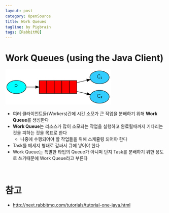 ```yaml
---
layout: post
category: OpenSource
title: Work Queues
tagline: by Pigbrain
tags: [RabbitMQ]
---
```

  
<!--more-->  
  
# Work Queues (using the Java Client)  

<img src="/assets/themes/Snail/img/OpenSource/RabbitMQ/WorkQueues/python-two.png" alt="">  
  
* 여러 클라이언트들(Workers)간에 시간 소모가 큰 작업을 분배하기 위해 **Work Queue**를 생성한다  
* **Work Queue**는 리소스가 많이 소모되는 작업을 실행하고 완료될때까지 기다리는 것을 피하는 것을 목표로 한다  
	* 나중에 수행되어야 할 작업들을 위해 스케쥴링 되어야 한다  
* Task를 메세지 형태로 감싸서 큐에 넣어야 한다  
* Work Queue는 특별한 타입의 Queue가 아니며 단지 Task를 분배하기 위한 용도로 쓰기때문에 Work Queue라고 부른다  


<br>  
  
# 참고  
* http://next.rabbitmq.com/tutorials/tutorial-one-java.html  
